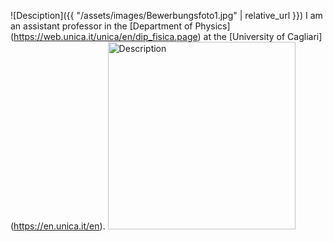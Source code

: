 ![Desciption]({{ "/assets/images/Bewerbungsfoto1.jpg" | relative_url }})
I am an assistant professor in the [Department of Physics] (https://web.unica.it/unica/en/dip_fisica.page) at the [University of Cagliari] (https://en.unica.it/en).
<img src="{{ '/assets/images/Bewerbungsfoto1.jpg' | relative_url }}" alt="Description" width="300">
